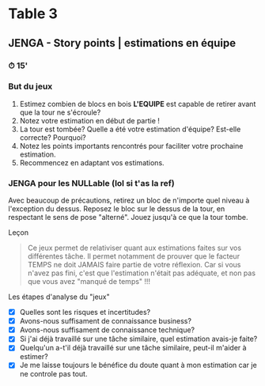 # Table 3
## JENGA - Story points | estimations en équipe

### ⏱ 15' 

### But du jeux
1. Estimez combien de blocs en bois **L'EQUIPE** est capable de retirer avant que la tour ne s'écroule? 
2. Notez votre estimation en début de partie !
3. La tour est tombée? Quelle a été votre estimation d'équipe? Est-elle correcte? Pourquoi?
4. Notez les points importants rencontrés pour faciliter votre prochaine estimation.
5. Recommencez en adaptant vos estimations.

### JENGA pour les NULLable<T> (lol si t'as la ref)
Avec beaucoup de précautions, retirez un bloc de n'importe quel niveau à l'exception du dessus.
Reposez le bloc sur le dessus de la tour, en respectant le sens de pose "alterné".
Jouez jusqu'à ce que la tour tombe. 


Leçon

> Ce jeux permet de relativiser quant aux estimations faites sur vos différentes tâche.
> Il permet notamment de prouver que le facteur TEMPS ne doit JAMAIS faire partie de votre réflexion.
> Car si vous n'avez pas fini, c'est que l'estimation n'était pas adéquate, et non pas que vous avez "manqué de temps" !!!

Les étapes d'analyse du "jeux" 
- [x] Quelles sont les risques et incertitudes?
- [x] Avons-nous suffisament de connaissance business? 
- [x] Avons-nous suffisament de connaissance technique? 
- [x] Si j'ai déjà travaillé sur une tâche similaire, quel estimation avais-je faite? 
- [x] Quelqu'un a-t'il déjà travaillé sur une tâche similaire, peut-il m'aider à estimer?
- [x] Je me laisse toujours le bénéfice du doute quant à mon estimation car je ne controle pas tout.

